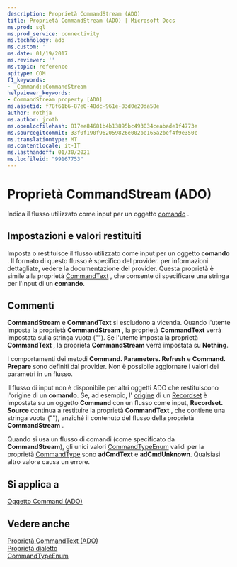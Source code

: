 ```yaml
---
description: Proprietà CommandStream (ADO)
title: Proprietà CommandStream (ADO) | Microsoft Docs
ms.prod: sql
ms.prod_service: connectivity
ms.technology: ado
ms.custom: ''
ms.date: 01/19/2017
ms.reviewer: ''
ms.topic: reference
apitype: COM
f1_keywords:
- _Command::CommandStream
helpviewer_keywords:
- CommandStream property [ADO]
ms.assetid: f78f61b6-87e0-48dc-961e-83d0e20da58e
author: rothja
ms.author: jroth
ms.openlocfilehash: 817ee84681b4b13895bc493034ceabade1f4773e
ms.sourcegitcommit: 33f0f190f962059826e002be165a2bef4f9e350c
ms.translationtype: MT
ms.contentlocale: it-IT
ms.lasthandoff: 01/30/2021
ms.locfileid: "99167753"
---
```

# <a name="commandstream-property-ado"></a>Proprietà CommandStream (ADO)
Indica il flusso utilizzato come input per un oggetto [comando](./command-object-ado.md) .  
  
## <a name="settings-and-return-values"></a>Impostazioni e valori restituiti  
 Imposta o restituisce il flusso utilizzato come input per un oggetto **comando** . Il formato di questo flusso è specifico del provider. per informazioni dettagliate, vedere la documentazione del provider. Questa proprietà è simile alla proprietà [CommandText](./commandtext-property-ado.md) , che consente di specificare una stringa per l'input di un **comando**.  
  
## <a name="remarks"></a>Commenti  
 **CommandStream** e **CommandText** si escludono a vicenda. Quando l'utente imposta la proprietà **CommandStream** , la proprietà **CommandText** verrà impostata sulla stringa vuota (""). Se l'utente imposta la proprietà **CommandText** , la proprietà **CommandStream** verrà impostata su **Nothing**.  
  
 I comportamenti dei metodi **Command. Parameters. Refresh** e **Command. Prepare** sono definiti dal provider. Non è possibile aggiornare i valori dei parametri in un flusso.  
  
 Il flusso di input non è disponibile per altri oggetti ADO che restituiscono l'origine di un **comando**. Se, ad esempio, l' [origine](./source-property-ado-recordset.md) di un [Recordset](./recordset-object-ado.md) è impostata su un oggetto **Command** con un flusso come input, **Recordset. Source** continua a restituire la proprietà **CommandText** , che contiene una stringa vuota (""), anziché il contenuto del flusso della proprietà **CommandStream** .  
  
 Quando si usa un flusso di comandi (come specificato da **CommandStream**), gli unici valori [CommandTypeEnum](./commandtypeenum.md) validi per la proprietà [CommandType](./commandtype-property-ado.md) sono **adCmdText** e **adCmdUnknown**. Qualsiasi altro valore causa un errore.  
  
## <a name="applies-to"></a>Si applica a  
 [Oggetto Command (ADO)](./command-object-ado.md)  
  
## <a name="see-also"></a>Vedere anche  
 [Proprietà CommandText (ADO)](./commandtext-property-ado.md)   
 [Proprietà dialetto](./dialect-property.md)   
 [CommandTypeEnum](./commandtypeenum.md)